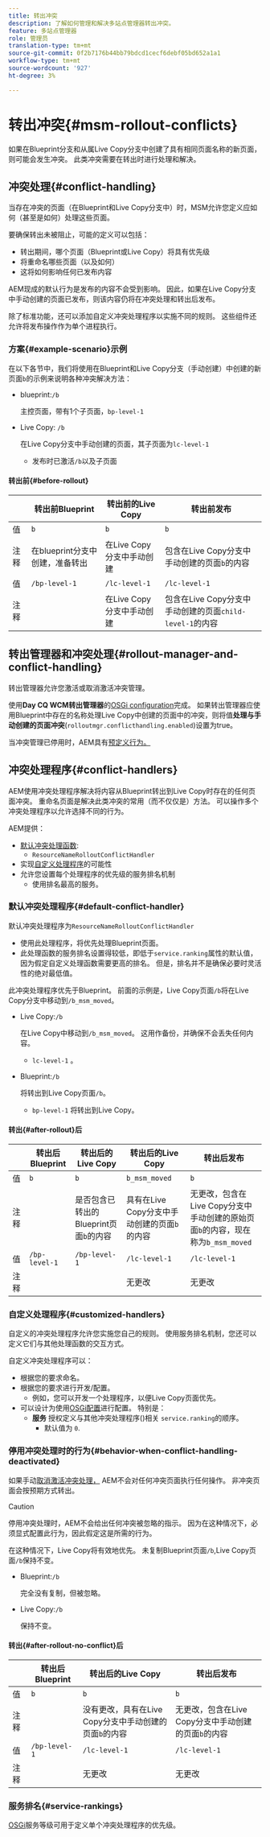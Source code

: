 ```yaml
---
title: 转出冲突
description: 了解如何管理和解决多站点管理器转出冲突。
feature: 多站点管理器
role: 管理员
translation-type: tm+mt
source-git-commit: 0f2b7176b44bb79bdcd1cecf6debf05bd652a1a1
workflow-type: tm+mt
source-wordcount: '927'
ht-degree: 3%

---
```



# 转出冲突{#msm-rollout-conflicts}

如果在Blueprint分支和从属Live Copy分支中创建了具有相同页面名称的新页面，则可能会发生冲突。 此类冲突需要在转出时进行处理和解决。

## 冲突处理{#conflict-handling}

当存在冲突的页面（在Blueprint和Live Copy分支中）时，MSM允许您定义应如何（甚至是如何）处理这些页面。

要确保转出未被阻止，可能的定义可以包括：

* 转出期间，哪个页面（Blueprint或Live Copy）将具有优先级
* 将重命名哪些页面（以及如何）
* 这将如何影响任何已发布内容

AEM现成的默认行为是发布的内容不会受到影响。 因此，如果在Live Copy分支中手动创建的页面已发布，则该内容仍将在冲突处理和转出后发布。

除了标准功能，还可以添加自定义冲突处理程序以实施不同的规则。 这些组件还允许将发布操作作为单个进程执行。

### 方案{#example-scenario}示例

在以下各节中，我们将使用在Blueprint和Live Copy分支（手动创建）中创建的新页面`b`的示例来说明各种冲突解决方法：

* blueprint:`/b`

   主控页面，带有1个子页面，`bp-level-1`

* Live Copy: `/b`

   在Live Copy分支中手动创建的页面，其子页面为`lc-level-1`

   * 发布时已激活`/b`以及子页面

#### 转出前{#before-rollout}

|  | 转出前Blueprint | 转出前的Live Copy | 转出前发布 |
|---|---|---|---|
| 值 | `b` | `b` | `b` |
| 注释 | 在blueprint分支中创建，准备转出 | 在Live Copy分支中手动创建 | 包含在Live Copy分支中手动创建的页面`b`的内容 |
| 值 | `/bp-level-1` | `/lc-level-1` | `/lc-level-1` |
| 注释 |  | 在Live Copy分支中手动创建 | 包含在Live Copy分支中手动创建的页面`child-level-1`的内容 |

## 转出管理器和冲突处理{#rollout-manager-and-conflict-handling}

转出管理器允许您激活或取消激活冲突管理。

使用&#x200B;**Day CQ WCM转出管理器**&#x200B;的[OSGi configuration](/help/implementing/deploying/configuring-osgi.md)完成。 如果转出管理器应使用Blueprint中存在的名称处理Live Copy中创建的页面中的冲突，则将值&#x200B;**处理与手动创建的页面冲突**(`rolloutmgr.conflicthandling.enabled`)设置为true。

当冲突管理已停用时，AEM具有[预定义行为。](#behavior-when-conflict-handling-deactivated)

## 冲突处理程序{#conflict-handlers}

AEM使用冲突处理程序解决将内容从Blueprint转出到Live Copy时存在的任何页面冲突。 重命名页面是解决此类冲突的常用（而不仅仅是）方法。 可以操作多个冲突处理程序以允许选择不同的行为。

AEM提供：

* [默认冲突处理函数](#default-conflict-handler):
   * `ResourceNameRolloutConflictHandler`
* 实现[自定义处理程序](#customized-handlers)的可能性
* 允许您设置每个处理程序的优先级的服务排名机制
   * 使用排名最高的服务。

### 默认冲突处理程序{#default-conflict-handler}

默认冲突处理程序为`ResourceNameRolloutConflictHandler`

* 使用此处理程序，将优先处理Blueprint页面。
* 此处理函数的服务排名设置得较低，即低于`service.ranking`属性的默认值，因为假定自定义处理函数需要更高的排名。 但是，排名并不是确保必要时灵活性的绝对最低值。

此冲突处理程序优先于Blueprint。 前面的示例是，Live Copy页面`/b`将在Live Copy分支中移动到`/b_msm_moved`。

* Live Copy:`/b`

   在Live Copy中移动到`/b_msm_moved`。 这用作备份，并确保不会丢失任何内容。

   * `lc-level-1` 。

* Blueprint:`/b`

   将转出到Live Copy页面`/b`。

   * `bp-level-1` 将转出到Live Copy。

#### 转出{#after-rollout}后

|  | 转出后Blueprint | 转出后的Live Copy | 转出后的Live Copy | 转出后发布 |
|---|---|---|---|---|
| 值 | `b` | `b` | `b_msm_moved` | `b` |
| 注释 |  | 是否包含已转出的Blueprint页面`b`的内容 | 具有在Live Copy分支中手动创建的页面`b`的内容 | 无更改，包含在Live Copy分支中手动创建的原始页面`b`的内容，现在称为`b_msm_moved` |
| 值 | `/bp-level-1` | `/bp-level-1` | `/lc-level-1` | `/lc-level-1` |
| 注释 |  |  | 无更改 | 无更改 |

### 自定义处理程序{#customized-handlers}

自定义的冲突处理程序允许您实施您自己的规则。 使用服务排名机制，您还可以定义它们与其他处理函数的交互方式。

自定义冲突处理程序可以：

* 根据您的要求命名。
* 根据您的要求进行开发/配置。
   * 例如，您可以开发一个处理程序，以便Live Copy页面优先。
* 可以设计为使用[OSGi配置](/help/implementing/deploying/configuring-osgi.md)进行配置。 特别是：
   * **服务** 授权定义与其他冲突处理程序()相关 `service.ranking`的顺序。
      * 默认值为 `0`.

### 停用冲突处理时的行为{#behavior-when-conflict-handling-deactivated}

如果手动[取消激活冲突处理，](#rollout-manager-and-conflict-handling) AEM不会对任何冲突页面执行任何操作。 非冲突页面会按预期方式转出。

>[!CAUTION]
>
>停用冲突处理时，AEM不会给出任何冲突被忽略的指示。 因为在这种情况下，必须显式配置此行为，因此假定这是所需的行为。

在这种情况下，Live Copy将有效地优先。 未复制Blueprint页面`/b`,Live Copy页面`/b`保持不变。

* Blueprint:`/b`

   完全没有复制，但被忽略。

* Live Copy:`/b`

   保持不变。

#### 转出{#after-rollout-no-conflict}后

|  | 转出后Blueprint | 转出后的Live Copy | 转出后发布 |
|---|---|---|---|
| 值 | `b` | `b` | `b` |
| 注释 |  | 没有更改，具有在Live Copy分支中手动创建的页面`b`的内容 | 无更改，包含在Live Copy分支中手动创建的页面`b`的内容 |
| 值 | `/bp-level-1` | `/lc-level-1` | `/lc-level-1` |
| 注释 |  | 无更改 | 无更改 |

### 服务排名{#service-rankings}

[OSGi](https://www.osgi.org/)服务等级可用于定义单个冲突处理程序的优先级。
